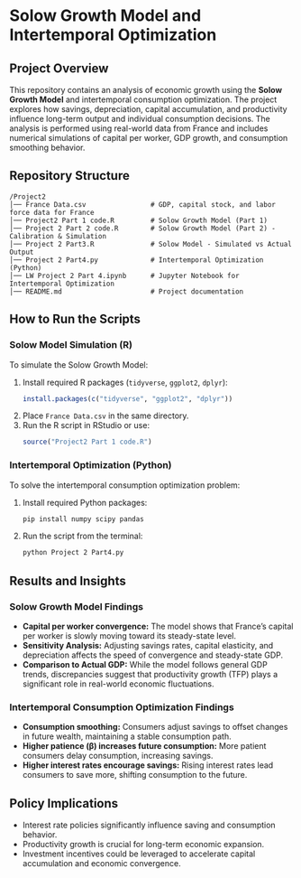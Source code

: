 # Solow Growth Model and Intertemporal Optimization

## **Project Overview**
This repository contains an analysis of economic growth using the **Solow Growth Model** and intertemporal consumption optimization. The project explores how savings, depreciation, capital accumulation, and productivity influence long-term output and individual consumption decisions. The analysis is performed using real-world data from France and includes numerical simulations of capital per worker, GDP growth, and consumption smoothing behavior.

## **Repository Structure**
```
/Project2
│── France Data.csv                # GDP, capital stock, and labor force data for France
│── Project2 Part 1 code.R         # Solow Growth Model (Part 1)
│── Project 2 Part 2 code.R        # Solow Growth Model (Part 2) - Calibration & Simulation
│── Project 2 Part3.R              # Solow Model - Simulated vs Actual Output
│── Project 2 Part4.py             # Intertemporal Optimization (Python)
│── LW Project 2 Part 4.ipynb      # Jupyter Notebook for Intertemporal Optimization
│── README.md                      # Project documentation
```

## **How to Run the Scripts**

### **Solow Model Simulation (R)**
To simulate the Solow Growth Model:
1. Install required R packages (`tidyverse`, `ggplot2`, `dplyr`):
   ```r
   install.packages(c("tidyverse", "ggplot2", "dplyr"))
   ```
2. Place `France Data.csv` in the same directory.
3. Run the R script in RStudio or use:
   ```r
   source("Project2 Part 1 code.R")
   ```

### **Intertemporal Optimization (Python)**
To solve the intertemporal consumption optimization problem:
1. Install required Python packages:
   ```sh
   pip install numpy scipy pandas
   ```
2. Run the script from the terminal:
   ```sh
   python Project 2 Part4.py
   ```

## **Results and Insights**

### **Solow Growth Model Findings**
- **Capital per worker convergence:** The model shows that France’s capital per worker is slowly moving toward its steady-state level.
- **Sensitivity Analysis:** Adjusting savings rates, capital elasticity, and depreciation affects the speed of convergence and steady-state GDP.
- **Comparison to Actual GDP:** While the model follows general GDP trends, discrepancies suggest that productivity growth (TFP) plays a significant role in real-world economic fluctuations.

### **Intertemporal Consumption Optimization Findings**
- **Consumption smoothing:** Consumers adjust savings to offset changes in future wealth, maintaining a stable consumption path.
- **Higher patience (β) increases future consumption:** More patient consumers delay consumption, increasing savings.
- **Higher interest rates encourage savings:** Rising interest rates lead consumers to save more, shifting consumption to the future.

## **Policy Implications**
- Interest rate policies significantly influence saving and consumption behavior.
- Productivity growth is crucial for long-term economic expansion.
- Investment incentives could be leveraged to accelerate capital accumulation and economic convergence.




